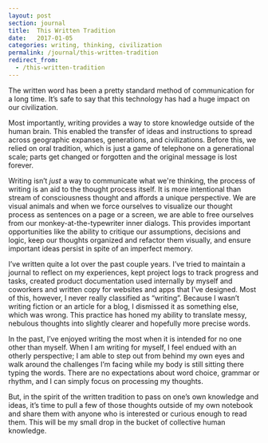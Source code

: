 ```yaml
---
layout: post
section: journal
title:  This Written Tradition
date:   2017-01-05
categories: writing, thinking, civilization
permalink: /journal/this-written-tradition
redirect_from:
  - /this-written-tradition
---
```


The written word has been a pretty standard method of communication for a long time. It’s safe to say that this technology has had a huge impact on our civilization.

Most importantly, writing provides a way to store knowledge outside of the human brain. This enabled the transfer of ideas and instructions to spread across geographic expanses, generations, and civilizations. Before this, we relied on oral tradition, which is just a game of telephone on a generational scale; parts get changed or forgotten and the original message is lost forever.

Writing isn’t _just_ a way to communicate what we're thinking, the process of writing is an aid to the thought process itself. It is more intentional than stream of consciousness thought and affords a unique perspective. We are visual animals and when we force ourselves to visualize our thought process as sentences on a page or a screen, we are able to free ourselves from our monkey-at-the-typewriter inner dialogs. This provides important opportunities like the ability to critique our assumptions, decisions and logic, keep our thoughts organized and refactor them visually, and ensure important ideas persist in spite of  an imperfect memory.

I’ve written quite a lot over the past couple years. I’ve tried to maintain a journal to reflect on my experiences, kept project logs to track progress and tasks, created product documentation used internally by myself and coworkers and written copy for websites and apps that I’ve designed. Most of this, however, I never really classified as “writing”. Because I wasn’t writing fiction or an article for a blog, I dismissed it as something else, which was wrong. This practice has honed my ability to translate messy, nebulous thoughts into slightly clearer and hopefully more precise words.

In the past, I’ve enjoyed writing the most when it is intended for no one other than myself. When I am writing for myself, I feel endued with an otherly perspective; I am able to step out from behind my own eyes and walk around the challenges I’m facing while my body is still sitting there typing the words. There are no expectations about word choice, grammar or rhythm, and I can simply focus on processing my thoughts.

But, in the spirit of the written tradition to pass on one’s own knowledge and ideas, it’s time to pull a few of those thoughts outside of my own notebook and share them with anyone who is interested or curious enough to read them. This will be my small drop in the bucket of collective human knowledge.
